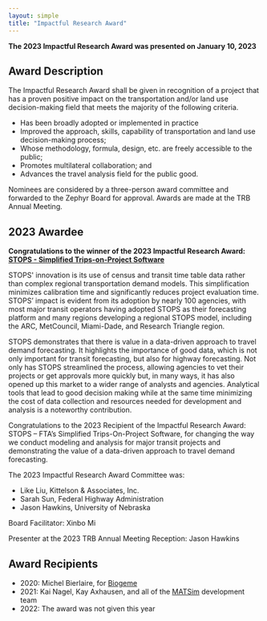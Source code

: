 ```yaml
---
layout: simple
title: "Impactful Research Award"
---
```


**The 2023 Impactful Research Award was presented on January 10, 2023**

## Award Description

The Impactful Research Award shall be given in recognition of a project that has a proven positive impact on the transportation and/or land use decision-making field that meets the majority of the following criteria.
- Has been broadly adopted or implemented in practice
- Improved the approach, skills, capability of transportation and land use decision-making process;
- Whose methodology, formula, design, etc. are freely accessible to the public;
- Promotes multilateral collaboration; and
- Advances the travel analysis field for the public good.

Nominees are considered by a three-person award committee and forwarded to the Zephyr Board for approval.  Awards are made at the TRB Annual Meeting.

## 2023 Awardee

**Congratulations to the winner of the 2023 Impactful Research Award: [STOPS - Simplified Trips-on-Project Software](https://www.transit.dot.gov/funding/grant-programs/capital-investments/stops)**

STOPS' innovation is its use of census and transit time table data rather than complex regional transportation demand models. This simplification minimizes calibration time and significantly reduces project evaluation time. STOPS’ impact is evident from its adoption by nearly 100 agencies, with most major transit operators having adopted STOPS as their forecasting platform and many regions developing a regional STOPS model, including the ARC, MetCouncil, Miami-Dade, and Research Triangle region. 

STOPS demonstrates that there is value in a data-driven approach to travel demand forecasting. It highlights the importance of good data, which is not only important for transit forecasting, but also for highway forecasting. Not only has STOPS streamlined the process, allowing agencies to vet their projects or get approvals more quickly but, in many ways, it has also opened up this market to a wider range of analysts and agencies. Analytical tools that lead to good decision making while at the same time minimizing the cost of data collection and resources needed for development and analysis is a noteworthy contribution. 

Congratulations to the 2023 Recipient of the Impactful Research Award: STOPS – FTA’s Simplified Trips-On-Project Software, for changing the way we conduct modeling and analysis for major transit projects and demonstrating the value of a data-driven approach to travel demand forecasting. 

The 2023 Impactful Research Award Committee was:

- Like Liu, Kittelson & Associates, Inc.
- Sarah Sun, Federal Highway Administration
- Jason Hawkins, University of Nebraska

Board Facilitator: Xinbo Mi

Presenter at the 2023 TRB Annual Meeting Reception: Jason Hawkins

## Award Recipients

- 2020: Michel Bierlaire, for [Biogeme](https://biogeme.epfl.ch/)
- 2021: Kai Nagel, Kay Axhausen, and all of the [MATSim](https://matsim.org) development team
- 2022: The award was not given this year
